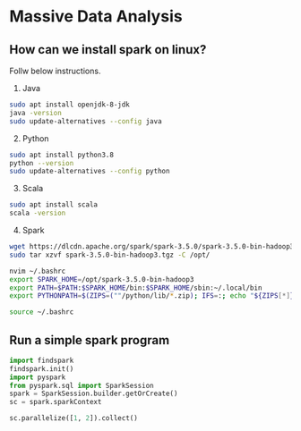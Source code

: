 # Massive Data Analysis

## How can we install spark on linux? 
Follw below instructions. 
1. Java
```bash
sudo apt install openjdk-8-jdk
java -version
sudo update-alternatives --config java
```
2. Python
```bash
sudo apt install python3.8
python --version
sudo update-alternatives --config python
```
3. Scala
```bash
sudo apt install scala
scala -version
```
4. Spark
```bash
wget https://dlcdn.apache.org/spark/spark-3.5.0/spark-3.5.0-bin-hadoop3.tgz
sudo tar xzvf spark-3.5.0-bin-hadoop3.tgz -C /opt/

nvim ~/.bashrc
export SPARK_HOME=/opt/spark-3.5.0-bin-hadoop3
export PATH=$PATH:$SPARK_HOME/bin:$SPARK_HOME/sbin:~/.local/bin
export PYTHONPATH=$(ZIPS=(""/python/lib/*.zip); IFS=:; echo "${ZIPS[*]}"):$PYTHONPATH

source ~/.bashrc
```

## Run a simple spark program
```python
import findspark
findspark.init()
import pyspark
from pyspark.sql import SparkSession
spark = SparkSession.builder.getOrCreate()
sc = spark.sparkContext

sc.parallelize([1, 2]).collect()
```

